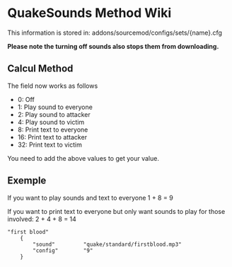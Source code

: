 # QuakeSounds Method Wiki
This information is stored in: addons/sourcemod/configs/sets/{name}.cfg

**Please note the turning off sounds also stops them from downloading.**

Calcul Method
-----------------

The field now works as follows
- 0: Off
- 1: Play sound to everyone
- 2: Play sound to attacker
- 4: Play sound to victim
- 8: Print text to everyone
- 16: Print text to attacker
- 32: Print text to victim

You need to add the above values to get your value.

Exemple
-----------------

If you want to play sounds and text to everyone 1 + 8 = 9

If you want to print text to everyone but only want sounds to play for those involved: 2 + 4 + 8 = 14

```
"first blood"
	{
		"sound"			"quake/standard/firstblood.mp3"
		"config"		"9"
	}
```